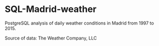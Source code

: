 # SQL-Madrid-weather
PostgreSQL analysis of daily weather conditions in Madrid from 1997 to 2015.

Source of data: The Weather Company, LLC
